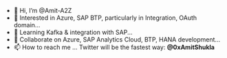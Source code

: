 - 👋 Hi, I’m @Amit-A2Z
- 👀 Interested in Azure, SAP BTP, particularly in Integration, OAuth domain...
- 🌱 Learning Kafka & integration with SAP...
- 💞️ Collaborate on Azure, SAP Analytics Cloud, BTP, HANA development...
- 📫 How to reach me ... Twitter will be the fastest way: **@0xAmitShukla**

<!---
Amit-A2Z/Amit-A2Z is a ✨ special ✨ repository because its `README.md` (this file) appears on your GitHub profile.
You can click the Preview link to take a look at your changes.
--->
